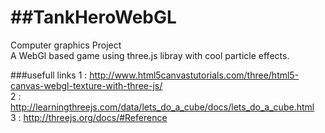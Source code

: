 ##TankHeroWebGL
=============
Computer graphics Project<br>
A WebGl based game using three.js libray with cool particle effects.<br>

###usefull links
1 : http://www.html5canvastutorials.com/three/html5-canvas-webgl-texture-with-three-js/<br>
2 : http://learningthreejs.com/data/lets_do_a_cube/docs/lets_do_a_cube.html<br>
3 : http://threejs.org/docs/#Reference<br>
